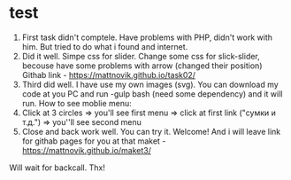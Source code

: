 # test
1) First task didn't comptele. Have problems with PHP, didn't work with him. But tried to do what i found and internet. 
2) Did it well. Simpe css for slider. Change some css for slick-slider, becouse have some problems with arrow (changed their position)
Githab link - https://mattnovik.github.io/task02/
3) Third did well. I have use my own images (svg). You can download my code at you PC and run -gulp bash (need some dependency) and it will run. 
How to see moblie menu:
1) Click at 3 circles => you'll see first menu => click at first link ("сумки и т.д.") => you''ll see second menu
2) Close and back work well. You can try it. Welcome!
And i will leave link for githab pages for you at that maket - https://mattnovik.github.io/maket3/

Will wait for backcall. Thx!
